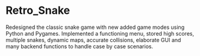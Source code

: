 # Retro_Snake
Redesigned the classic snake game with new added game modes using Python and Pygames. Implemented a functioning menu, stored high scores, multiple snakes, dynamic maps, accurate collisions, elaborate GUI and many backend functions to handle case by case scenarios. 
